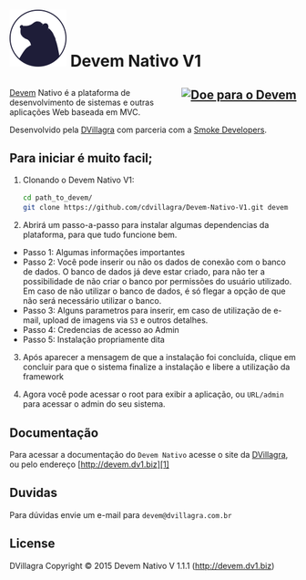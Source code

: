 ![Devem](https://github.com/cdvillagra/Devem-Nativo-V1/blob/master/core/img/icone_git.png) Devem Nativo V1 
====================
<span style="float:right;"><a href="https://www.paypal.com/cgi-bin/webscr?cmd=_s-xclick&hosted_button_id=YCZ6C5VXFGQ2Q" title="Doe para o Devem" target="_blank"><img src="https://www.paypalobjects.com/en_US/i/btn/btn_donateCC_LG.gif" alt="Doe para o Devem" /></a></span>
----------------

[Devem][1] Nativo é a plataforma de desenvolvimento de sistemas e outras aplicações Web baseada em MVC.

Desenvolvido pela [DVillagra][2] com parceria com a [Smoke Developers][3].

Para iniciar é muito facil;
----------------
1. Clonando o Devem Nativo V1:
   ```bash
   cd path_to_devem/
   git clone https://github.com/cdvillagra/Devem-Nativo-V1.git devem
   ```

2. Abrirá um passo-a-passo para instalar algumas dependencias da plataforma, para que tudo funcione bem.
  - Passo 1: Algumas informações importantes
  - Passo 2: Você pode inserir ou não os dados de conexão com o banco de dados. O banco de dados já deve estar criado, para não ter a possibilidade de não criar o banco por permissões do usuário utilizado. Em caso de não utilizar o banco de dados, é só flegar a opção de que não será necessário utilizar o banco.
  - Passo 3: Alguns parametros para inserir, em caso de utilização de e-mail, upload de imagens via `S3` e outros detalhes.
  - Passo 4: Credencias de acesso ao Admin
  - Passo 5: Instalação propriamente dita

3. Após aparecer a mensagem de que a instalação foi concluída, clique em concluir para que o sistema finalize a instalação e libere a utilização da framework

4. Agora você pode acessar o root para exibir a aplicação, ou `URL/admin` para acessar o admin do seu sistema.

Documentação
----------------------
Para acessar a documentação do `Devem Nativo` acesse o site da [DVillagra][2], ou pelo endereço [http://devem.dv1.biz][1]

Duvidas
----------------------
Para dúvidas envie um e-mail para `devem@dvillagra.com.br`

License
---------
DVillagra
Copyright © 2015 Devem Nativo V 1.1.1 (http://devem.dv1.biz)

[1]: http://devem.dv1.biz
[2]: http://dvillagra.com.br
[3]: http://smokedev.com.br
[4]: https://www.paypal.com/cgi-bin/webscr?cmd=_s-xclick&hosted_button_id=YCZ6C5VXFGQ2Q
